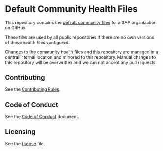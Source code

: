 # Default Community Health Files

This repository contains the [default community files](https://docs.github.com/en/communities/setting-up-your-project-for-healthy-contributions/creating-a-default-community-health-file) for a SAP organization on GitHub.

These files are used by all public repositories if there are no own versions of these health files configured.

Changes to the community health files and this repository are managed in a central internal location and mirrored to this repository.
Manual changes to this repository will be overwritten and we can not accept any pull requests.

## Contributing

See the [Contributing Rules](CONTRIBUTING.md).

## Code of Conduct

See the [Code of Conduct](CODE_OF_CONDUCT.md) document.

## Licensing

See the [license](./LICENSE) file.
